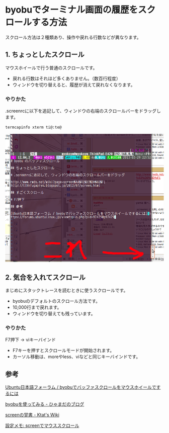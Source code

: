 # byobuでターミナル画面の履歴をスクロールする方法

スクロール方法は２種類あり、操作や戻れる行数などが異なります。

## 1. ちょっとしたスクロール

マウスホイールで行う普通のスクロールです。

  * 戻れる行数はそれほど多くありません。（数百行程度）
  * ウィンドウを切り替えると、履歴が消えて戻れなくなります。

### やりかた

.screenrcに以下を追記して、ウィンドウの右端のスクロールバーをドラッグします。

    termcapinfo xterm ti@:te@

![byobu-scrollbar](images/byobu-scrollbar-20130329_01.png)


## 2. 気合を入れてスクロール

まじめにスタックトレースを読むときに使うスクロールです。

  * byobuのデフォルトのスクロール方法です。
  * 10,000行まで戻れます。
  * ウィンドウを切り替えても残っています。

### やりかた

F7押下 -> viキーバインド

  * F7キーを押すとスクロールモードが開始されます。
  * カーソル移動は、moreやless、viなどと同じキーバインドです。

## 参考

[Ubuntu日本語フォーラム / byobuでバッファスクロールをマウスホイールでするには](https://forums.ubuntulinux.jp/viewtopic.php?pid=97479#p97479)

[byobuを使ってみる - ひゃまだのブログ](https://sites.google.com/site/hymd3a/linux/byobu)

[screenの覚書 - Ktat's Wiki](http://www.rwds.net/wiki?page=screen%A4%CE%B3%D0%BD%F1)

[設定メモ: screenでマウススクロール](http://tthhfugapiyo.blogspot.jp/2012/07/screen.html)
